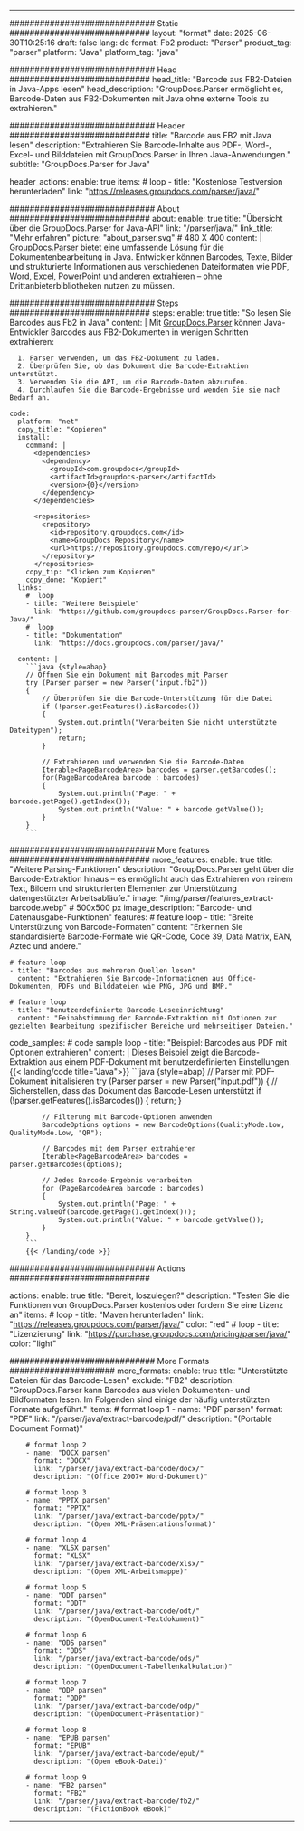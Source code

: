 


---
############################# Static ############################
layout: "format"
date:  2025-06-30T10:25:16
draft: false
lang: de
format: Fb2
product: "Parser"
product_tag: "parser"
platform: "Java"
platform_tag: "java"

############################# Head ############################
head_title: "Barcode aus FB2-Dateien in Java-Apps lesen"
head_description: "GroupDocs.Parser ermöglicht es, Barcode-Daten aus FB2-Dokumenten mit Java ohne externe Tools zu extrahieren."

############################# Header ############################
title: "Barcode aus FB2 mit Java lesen" 
description: "Extrahieren Sie Barcode-Inhalte aus PDF-, Word-, Excel- und Bilddateien mit GroupDocs.Parser in Ihren Java-Anwendungen."
subtitle: "GroupDocs.Parser for Java" 

header_actions:
  enable: true
  items:
    #  loop
    - title: "Kostenlose Testversion herunterladen"
      link: "https://releases.groupdocs.com/parser/java/"
      
############################# About ############################
about:
    enable: true
    title: "Übersicht über die GroupDocs.Parser for Java-API"
    link: "/parser/java/"
    link_title: "Mehr erfahren"
    picture: "about_parser.svg" # 480 X 400
    content: |
       [GroupDocs.Parser](/parser/java/) bietet eine umfassende Lösung für die Dokumentenbearbeitung in Java. Entwickler können Barcodes, Texte, Bilder und strukturierte Informationen aus verschiedenen Dateiformaten wie PDF, Word, Excel, PowerPoint und anderen extrahieren – ohne Drittanbieterbibliotheken nutzen zu müssen.

############################# Steps ############################
steps:
    enable: true
    title: "So lesen Sie Barcodes aus Fb2 in Java"
    content: |
      Mit [GroupDocs.Parser](/parser/java/) können Java-Entwickler Barcodes aus FB2-Dokumenten in wenigen Schritten extrahieren:
      
      1. Parser verwenden, um das FB2-Dokument zu laden.
      2. Überprüfen Sie, ob das Dokument die Barcode-Extraktion unterstützt.
      3. Verwenden Sie die API, um die Barcode-Daten abzurufen.
      4. Durchlaufen Sie die Barcode-Ergebnisse und wenden Sie sie nach Bedarf an.
   
    code:
      platform: "net"
      copy_title: "Kopieren"
      install:
        command: |
          <dependencies>
            <dependency>
              <groupId>com.groupdocs</groupId>
              <artifactId>groupdocs-parser</artifactId>
              <version>{0}</version>
            </dependency>
          </dependencies>

          <repositories>
            <repository>
              <id>repository.groupdocs.com</id>
              <name>GroupDocs Repository</name>
              <url>https://repository.groupdocs.com/repo/</url>
            </repository>
          </repositories>
        copy_tip: "Klicken zum Kopieren"
        copy_done: "Kopiert"
      links:
        #  loop
        - title: "Weitere Beispiele"
          link: "https://github.com/groupdocs-parser/GroupDocs.Parser-for-Java/"
        #  loop
        - title: "Dokumentation"
          link: "https://docs.groupdocs.com/parser/java/"
          
      content: |
        ```java {style=abap}
        // Öffnen Sie ein Dokument mit Barcodes mit Parser
        try (Parser parser = new Parser("input.fb2"))
        {
            // Überprüfen Sie die Barcode-Unterstützung für die Datei
            if (!parser.getFeatures().isBarcodes())
            {
                System.out.println("Verarbeiten Sie nicht unterstützte Dateitypen");
                return;
            }

            // Extrahieren und verwenden Sie die Barcode-Daten
            Iterable<PageBarcodeArea> barcodes = parser.getBarcodes();
            for(PageBarcodeArea barcode : barcodes)
            {
                System.out.println("Page: " + barcode.getPage().getIndex());
                System.out.println("Value: " + barcode.getValue());
            }
        }
        ```            

############################# More features ############################
more_features:
  enable: true
  title: "Weitere Parsing-Funktionen"
  description: "GroupDocs.Parser geht über die Barcode-Extraktion hinaus – es ermöglicht auch das Extrahieren von reinem Text, Bildern und strukturierten Elementen zur Unterstützung datengestützter Arbeitsabläufe."
  image: "/img/parser/features_extract-barcode.webp" # 500x500 px
  image_description: "Barcode- und Datenausgabe-Funktionen"
  features:
    # feature loop
    - title: "Breite Unterstützung von Barcode-Formaten"
      content: "Erkennen Sie standardisierte Barcode-Formate wie QR-Code, Code 39, Data Matrix, EAN, Aztec und andere."

    # feature loop
    - title: "Barcodes aus mehreren Quellen lesen"
      content: "Extrahieren Sie Barcode-Informationen aus Office-Dokumenten, PDFs und Bilddateien wie PNG, JPG und BMP."

    # feature loop
    - title: "Benutzerdefinierte Barcode-Leseeinrichtung"
      content: "Feinabstimmung der Barcode-Extraktion mit Optionen zur gezielten Bearbeitung spezifischer Bereiche und mehrseitiger Dateien."
      
  code_samples:
    # code sample loop
    - title: "Beispiel: Barcodes aus PDF mit Optionen extrahieren"
      content: |
        Dieses Beispiel zeigt die Barcode-Extraktion aus einem PDF-Dokument mit benutzerdefinierten Einstellungen.
        {{< landing/code title="Java">}}
        ```java {style=abap}
        //  Parser mit PDF-Dokument initialisieren
        try (Parser parser = new Parser("input.pdf"))
        {
            // Sicherstellen, dass das Dokument das Barcode-Lesen unterstützt
            if (!parser.getFeatures().isBarcodes())
            {
                return;
            }

            // Filterung mit Barcode-Optionen anwenden
            BarcodeOptions options = new BarcodeOptions(QualityMode.Low, QualityMode.Low, "QR");

            // Barcodes mit dem Parser extrahieren
            Iterable<PageBarcodeArea> barcodes = parser.getBarcodes(options);

            // Jedes Barcode-Ergebnis verarbeiten
            for (PageBarcodeArea barcode : barcodes)
            {
                System.out.println("Page: " + String.valueOf(barcode.getPage().getIndex()));
                System.out.println("Value: " + barcode.getValue());
            }
        }
        ```
        {{< /landing/code >}}


############################# Actions ############################

actions:
  enable: true
  title: "Bereit, loszulegen?"
  description: "Testen Sie die Funktionen von GroupDocs.Parser kostenlos oder fordern Sie eine Lizenz an"
  items:
    #  loop
    - title: "Maven herunterladen"
      link: "https://releases.groupdocs.com/parser/java/"
      color: "red"
        #  loop
    - title: "Lizenzierung"
      link: "https://purchase.groupdocs.com/pricing/parser/java/"
      color: "light"


############################# More Formats #####################
more_formats:
    enable: true
    title: "Unterstützte Dateien für das Barcode-Lesen"
    exclude: "FB2"
    description: "GroupDocs.Parser kann Barcodes aus vielen Dokumenten- und Bildformaten lesen. Im Folgenden sind einige der häufig unterstützten Formate aufgeführt."
    items: 
        # format loop 1
        - name: "PDF parsen"
          format: "PDF"
          link: "/parser/java/extract-barcode/pdf/"
          description: "(Portable Document Format)"
          
        # format loop 2
        - name: "DOCX parsen"
          format: "DOCX"
          link: "/parser/java/extract-barcode/docx/"
          description: "(Office 2007+ Word-Dokument)"
          
        # format loop 3
        - name: "PPTX parsen"
          format: "PPTX"
          link: "/parser/java/extract-barcode/pptx/"
          description: "(Open XML-Präsentationsformat)"
          
        # format loop 4
        - name: "XLSX parsen"
          format: "XLSX"
          link: "/parser/java/extract-barcode/xlsx/"
          description: "(Open XML-Arbeitsmappe)"
          
        # format loop 5
        - name: "ODT parsen"
          format: "ODT"
          link: "/parser/java/extract-barcode/odt/"
          description: "(OpenDocument-Textdokument)"
          
        # format loop 6
        - name: "ODS parsen"
          format: "ODS"
          link: "/parser/java/extract-barcode/ods/"
          description: "(OpenDocument-Tabellenkalkulation)"
          
        # format loop 7
        - name: "ODP parsen"
          format: "ODP"
          link: "/parser/java/extract-barcode/odp/"
          description: "(OpenDocument-Präsentation)"
          
        # format loop 8
        - name: "EPUB parsen"
          format: "EPUB"
          link: "/parser/java/extract-barcode/epub/"
          description: "(Open eBook-Datei)"
          
        # format loop 9
        - name: "FB2 parsen"
          format: "FB2"
          link: "/parser/java/extract-barcode/fb2/"
          description: "(FictionBook eBook)"
         
          

---